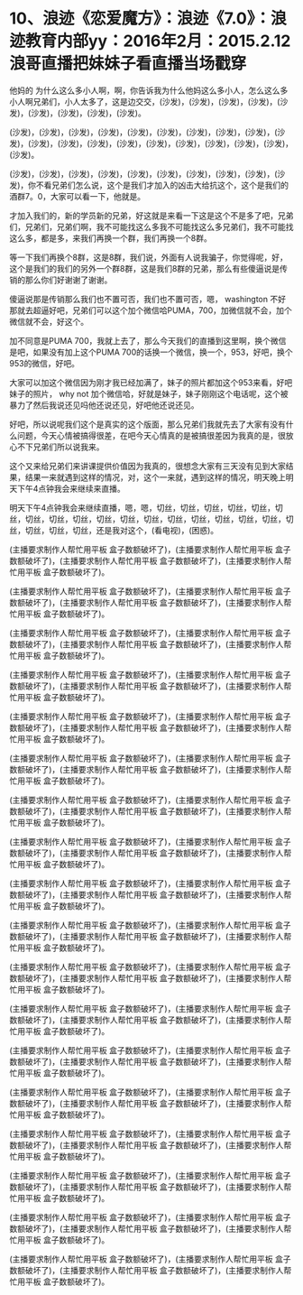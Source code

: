 # 10、浪迹《恋爱魔方》：浪迹《7.0》：浪迹教育内部yy：2016年2月：2015.2.12浪哥直播把妹妹子看直播当场戳穿

他妈的 为什么这么多小人啊，啊，你告诉我为什么他妈这么多小人，怎么这么多小人啊兄弟们，小人太多了，这是边交交，(沙发)，(沙发)，(沙发)，(沙发)，(沙发)，(沙发)，(沙发)，(沙发)，(沙发)。

(沙发)，(沙发)，(沙发)，(沙发)，(沙发)，(沙发)，(沙发)，(沙发)，(沙发)，(沙发)，(沙发)，(沙发)，(沙发)，(沙发)，(沙发)，(沙发)，(沙发)，(沙发)，(沙发)，(沙发)。

(沙发)，(沙发)，(沙发)，(沙发)，(沙发)，(沙发)，(沙发)，(沙发)，(沙发)，(沙发)，你不看兄弟们怎么说，这个是我们才加入的凶击大给抗这个，这个是我们的酒群7。0，大家可以看一下，他就是。

才加入我们的，新的学员新的兄弟，好这就是来看一下这是这个不是多了吧，兄弟们，兄弟们，兄弟们啊，我不可能找这么多我不可能找这么多兄弟们，我不可能找这么多，都是多，来我们再换一个群，我们再换一个8群。

等一下我们再换个8群，这是8群，我们说，外面有人说我骗子，你觉得呢，好，这个是我们的我们的另外一个群8群，这是我们8群的兄弟，那么有些傻逼说是传销的那么你们好谢谢了谢谢。

傻逼说那是传销那么我们也不置可否，我们也不置可否，嗯， washington 不好那就去超逼好吧，兄弟们可以这个加个微信哈PUMA，700，加微信就不会，加个微信就不会，好这个。

加不同意是PUMA 700，我就上去了，那么今天我们的直播到这里啊，换个微信是吧，如果没有加上这个PUMA 700的话换一个微信，换一个，953，好吧，换个953的微信，好吧。

大家可以加这个微信因为刚才我已经加满了，妹子的照片都加这个953来看，好吧妹子的照片， why not 加个微信哈，好就是妹子，妹子刚刚这个电话呢，这个被暴力了然后我说还见吗他还说还见，好吧他还说还见。

好吧，所以说呢我们这个是真实的这个版面，那么兄弟们我就先去了大家有没有什么问题，今天心情被搞得很差，在吧今天心情真的是被搞很差因为我真的是，很放心不下兄弟们所以说我来。

这个又来给兄弟们来讲课提供价值因为我真的，很想念大家有三天没有见到大家结果，结果一来就遇到这样的情况，对，这个一来就，遇到这样的情况，明天晚上明天下午4点钟我会来继续来直播。

明天下午4点钟我会来继续直播，嗯，嗯，切丝，切丝，切丝，切丝，切丝，切丝，切丝，切丝，切丝，切丝，切丝，切丝，切丝，切丝，切丝，切丝，切丝，切丝，切丝，切丝，切丝，还是我对这个，(看电视)，(困惑)。

(主播要求制作人帮忙用平板 盒子数额破坏了)，(主播要求制作人帮忙用平板 盒子数额破坏了)，(主播要求制作人帮忙用平板 盒子数额破坏了)，(主播要求制作人帮忙用平板 盒子数额破坏了)。

(主播要求制作人帮忙用平板 盒子数额破坏了)，(主播要求制作人帮忙用平板 盒子数额破坏了)，(主播要求制作人帮忙用平板 盒子数额破坏了)，(主播要求制作人帮忙用平板 盒子数额破坏了)。

(主播要求制作人帮忙用平板 盒子数额破坏了)，(主播要求制作人帮忙用平板 盒子数额破坏了)，(主播要求制作人帮忙用平板 盒子数额破坏了)，(主播要求制作人帮忙用平板 盒子数额破坏了)。

(主播要求制作人帮忙用平板 盒子数额破坏了)，(主播要求制作人帮忙用平板 盒子数额破坏了)，(主播要求制作人帮忙用平板 盒子数额破坏了)，(主播要求制作人帮忙用平板 盒子数额破坏了)。

(主播要求制作人帮忙用平板 盒子数额破坏了)，(主播要求制作人帮忙用平板 盒子数额破坏了)，(主播要求制作人帮忙用平板 盒子数额破坏了)，(主播要求制作人帮忙用平板 盒子数额破坏了)。

(主播要求制作人帮忙用平板 盒子数额破坏了)，(主播要求制作人帮忙用平板 盒子数额破坏了)，(主播要求制作人帮忙用平板 盒子数额破坏了)，(主播要求制作人帮忙用平板 盒子数额破坏了)。

(主播要求制作人帮忙用平板 盒子数额破坏了)，(主播要求制作人帮忙用平板 盒子数额破坏了)，(主播要求制作人帮忙用平板 盒子数额破坏了)，(主播要求制作人帮忙用平板 盒子数额破坏了)。

(主播要求制作人帮忙用平板 盒子数额破坏了)，(主播要求制作人帮忙用平板 盒子数额破坏了)，(主播要求制作人帮忙用平板 盒子数额破坏了)，(主播要求制作人帮忙用平板 盒子数额破坏了)。

(主播要求制作人帮忙用平板 盒子数额破坏了)，(主播要求制作人帮忙用平板 盒子数额破坏了)，(主播要求制作人帮忙用平板 盒子数额破坏了)，(主播要求制作人帮忙用平板 盒子数额破坏了)。

(主播要求制作人帮忙用平板 盒子数额破坏了)，(主播要求制作人帮忙用平板 盒子数额破坏了)，(主播要求制作人帮忙用平板 盒子数额破坏了)，(主播要求制作人帮忙用平板 盒子数额破坏了)。

(主播要求制作人帮忙用平板 盒子数额破坏了)，(主播要求制作人帮忙用平板 盒子数额破坏了)，(主播要求制作人帮忙用平板 盒子数额破坏了)，(主播要求制作人帮忙用平板 盒子数额破坏了)。

(主播要求制作人帮忙用平板 盒子数额破坏了)，(主播要求制作人帮忙用平板 盒子数额破坏了)，(主播要求制作人帮忙用平板 盒子数额破坏了)，(主播要求制作人帮忙用平板 盒子数额破坏了)。

(主播要求制作人帮忙用平板 盒子数额破坏了)，(主播要求制作人帮忙用平板 盒子数额破坏了)，(主播要求制作人帮忙用平板 盒子数额破坏了)，(主播要求制作人帮忙用平板 盒子数额破坏了)。

(主播要求制作人帮忙用平板 盒子数额破坏了)，(主播要求制作人帮忙用平板 盒子数额破坏了)，(主播要求制作人帮忙用平板 盒子数额破坏了)，(主播要求制作人帮忙用平板 盒子数额破坏了)。

(主播要求制作人帮忙用平板 盒子数额破坏了)，(主播要求制作人帮忙用平板 盒子数额破坏了)，(主播要求制作人帮忙用平板 盒子数额破坏了)，(主播要求制作人帮忙用平板 盒子数额破坏了)。

(主播要求制作人帮忙用平板 盒子数额破坏了)，(主播要求制作人帮忙用平板 盒子数额破坏了)，(主播要求制作人帮忙用平板 盒子数额破坏了)，(主播要求制作人帮忙用平板 盒子数额破坏了)。

(主播要求制作人帮忙用平板 盒子数额破坏了)，(主播要求制作人帮忙用平板 盒子数额破坏了)，(主播要求制作人帮忙用平板 盒子数额破坏了)，(主播要求制作人帮忙用平板 盒子数额破坏了)。

(主播要求制作人帮忙用平板 盒子数额破坏了)，(主播要求制作人帮忙用平板 盒子数额破坏了)，(主播要求制作人帮忙用平板 盒子数额破坏了)，(主播要求制作人帮忙用平板 盒子数额破坏了)。

